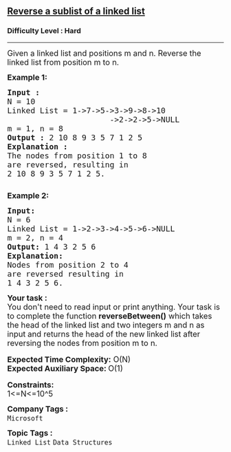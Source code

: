 <h2><a href="https://practice.geeksforgeeks.org/problems/reverse-a-sublist-of-a-linked-list/1?page=5&category[]=Linked%20List&sortBy=difficulty">Reverse a sublist of a linked list</a></h2><h3>Difficulty Level : Hard</h3><hr><div class="problems_problem_content__Xm_eO"><p><span style="font-size:18px">Given a linked list and positions m and n. Reverse the linked list from position m to n.</span></p>

<p><strong><span style="font-size:18px">Example 1:</span></strong></p>

<pre><strong><span style="font-size:18px">Input :</span></strong>
<span style="font-size:18px">N = 10</span>
<span style="font-size:18px">Linked List = 1-&gt;7-&gt;5-&gt;3-&gt;9-&gt;8-&gt;10
</span><span style="font-size:18px">                      -&gt;2-&gt;2-&gt;5-&gt;NULL</span>
<span style="font-size:18px">m = 1, n = 8</span>
<span style="font-size:18px"><strong>Output :</strong> 2 10 8 9 3 5 7 1 2 5 </span>
<strong><span style="font-size:18px">Explanation :</span></strong>
<span style="font-size:18px">The nodes from position 1 to 8 
are reversed, resulting in 
</span><span style="font-size:18px">2 10 8 9 3 5 7 1 2 5.</span>

</pre>

<p><strong><span style="font-size:18px">Example 2:</span></strong></p>

<pre><span style="font-size:18px"><strong>Input:</strong>
N = 6
Linked List = 1-&gt;2-&gt;3-&gt;4-&gt;5-&gt;6-&gt;NULL
m = 2, n = 4</span>
<span style="font-size:18px"><strong>Output:</strong> 1 4 3 2 5 6</span>
<strong><span style="font-size:18px">Explanation:</span></strong>
<span style="font-size:18px">Nodes from position 2 to 4 
are reversed resulting in</span>
<span style="font-size:18px">1 4 3 2 5 6.</span></pre>

<div><strong><span style="font-size:18px">Your task :</span></strong></div>

<div><span style="font-size:18px">You don't need to read input or print anything. Your task is to complete the function <strong>reverseBetween()</strong> which takes the head of the linked list and two integers m and n as input and returns the head of the new linked list after reversing the nodes from position m to n.</span></div>

<div>&nbsp;</div>

<div><span style="font-size:18px"><strong>Expected Time Complexity:</strong> O(N)</span></div>

<div><span style="font-size:18px"><strong>Expected Auxiliary Space: </strong>O(1)</span></div>

<div>&nbsp;</div>

<div><strong><span style="font-size:18px">Constraints:</span></strong></div>

<div><span style="font-size:18px">1&lt;=N&lt;=10^5</span></div>
</div><p><span style=font-size:18px><strong>Company Tags : </strong><br><code>Microsoft</code>&nbsp;<br><p><span style=font-size:18px><strong>Topic Tags : </strong><br><code>Linked List</code>&nbsp;<code>Data Structures</code>&nbsp;